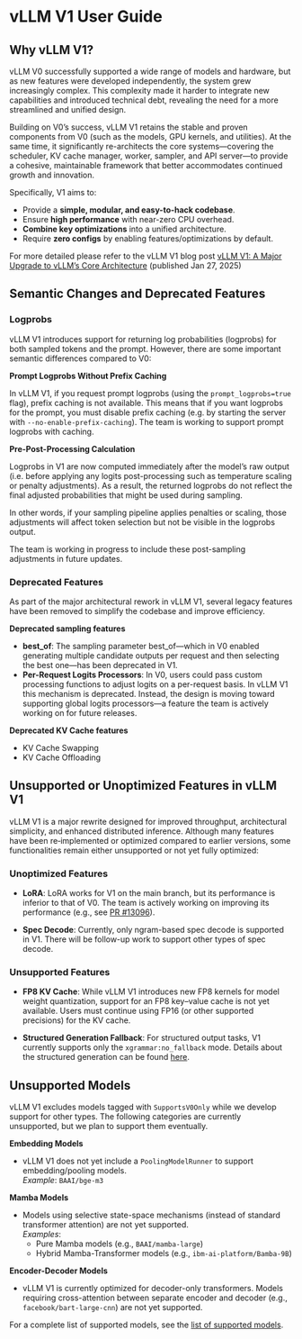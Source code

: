 # vLLM V1 User Guide

## Why vLLM V1?

vLLM V0 successfully supported a wide range of models and hardware, but as new features were developed independently, the system grew increasingly complex. This complexity made it harder to integrate new capabilities and introduced technical debt, revealing the need for a more streamlined and unified design.

Building on V0’s success, vLLM V1 retains the stable and proven components from V0
(such as the models, GPU kernels, and utilities). At the same time, it significantly
re-architects the core systems—covering the scheduler, KV cache manager, worker,
sampler, and API server—to provide a cohesive, maintainable framework that better
accommodates continued growth and innovation.

Specifically, V1 aims to:

- Provide a **simple, modular, and easy-to-hack codebase**.
- Ensure **high performance** with near-zero CPU overhead.
- **Combine key optimizations** into a unified architecture.
- Require **zero configs** by enabling features/optimizations by default.

For more detailed please refer to the vLLM V1 blog post [vLLM V1: A Major
Upgrade to vLLM’s Core Architecture](https://blog.vllm.ai/2025/01/27/v1-alpha-release.html) (published Jan 27, 2025)

## Semantic Changes and Deprecated Features

### Logprobs

vLLM V1 introduces support for returning log probabilities (logprobs) for both
sampled tokens and the prompt.
However, there are some important semantic
differences compared to V0:

**Prompt Logprobs Without Prefix Caching**

In vLLM V1, if you request prompt logprobs (using the `prompt_logprobs=true` flag),
prefix caching is not available. This means that if you want logprobs for the prompt,
you must disable prefix caching (e.g. by starting the server with `--no-enable-prefix-caching`).
The team is working to support prompt logprobs with caching.

**Pre-Post-Processing Calculation**

Logprobs in V1 are now computed immediately
after the model’s raw output (i.e.
before applying any logits post-processing such as temperature scaling or penalty
adjustments). As a result, the returned logprobs do not reflect the final adjusted
probabilities that might be used during sampling.

In other words, if your sampling pipeline applies penalties or scaling, those
adjustments will affect token selection but not be visible in the logprobs output.

The team is working in progress to include these post-sampling
adjustments in future updates.

### Deprecated Features

As part of the major architectural rework in vLLM V1, several legacy features have been removed to simplify the codebase and improve efficiency.

**Deprecated sampling features**

- **best_of**: The sampling parameter best_of—which in V0 enabled
  generating multiple candidate outputs per request and then selecting the best
  one—has been deprecated in V1.
- **Per-Request Logits Processors**: In V0, users could pass custom
  processing functions to adjust logits on a per-request basis. In vLLM V1 this
  mechanism is deprecated. Instead, the design is moving toward supporting global
  logits processors—a feature the team is actively working on for future releases.

**Deprecated KV Cache features**

- KV Cache Swapping
- KV Cache Offloading

## Unsupported or Unoptimized Features in vLLM V1

vLLM V1 is a major rewrite designed for improved throughput, architectural
simplicity, and enhanced distributed inference. Although many features have been
re‐implemented or optimized compared to earlier versions, some functionalities
remain either unsupported or not yet fully optimized:

### Unoptimized Features

- **LoRA**: LoRA works for V1 on the main branch, but its performance is
  inferior to that of V0. The team is actively working on improving its
  performance
(e.g., see [PR #13096](https://github.com/vllm-project/vllm/pull/13096)).

- **Spec Decode**: Currently, only ngram-based spec decode is supported in V1. There
  will be follow-up work to support other types of spec decode.

### Unsupported Features

- **FP8 KV Cache**: While vLLM V1 introduces new FP8 kernels for model weight quantization, support for an FP8 key–value cache is not yet available. Users must continue using FP16 (or other supported precisions) for the KV cache.

- **Structured Generation Fallback**: For structured output tasks, V1 currently
  supports only the `xgrammar:no_fallback` mode.
  Details about the structured generation can be found
  [here](https://docs.vllm.ai/en/latest/features/structured_outputs.html).

## Unsupported Models

vLLM V1 excludes models tagged with `SupportsV0Only` while we develop support for
other types. The following categories are currently unsupported, but we plan to
support them eventually.

**Embedding Models**
- vLLM V1 does not yet include a `PoolingModelRunner` to support embedding/pooling
  models.  
  *Example*: `BAAI/bge-m3`

**Mamba Models**  
- Models using selective state-space mechanisms (instead of standard transformer attention) are not yet supported.  
  *Examples*:  
  - Pure Mamba models (e.g., `BAAI/mamba-large`)  
  - Hybrid Mamba-Transformer models (e.g., `ibm-ai-platform/Bamba-9B`)

**Encoder-Decoder Models**  
- vLLM V1 is currently optimized for decoder-only transformers. Models requiring
  cross-attention between separate encoder and decoder (e.g.,
  `facebook/bart-large-cnn`) are not yet supported.

For a complete list of supported models, see the [list of supported models](https://docs.vllm.ai/en/latest/models/supported_models.html).
